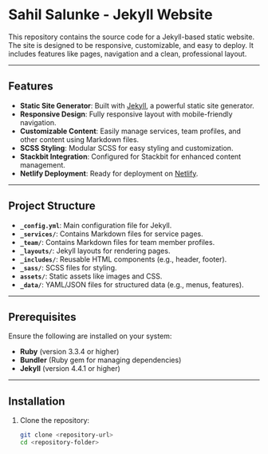 # Sahil Salunke - Jekyll Website

This repository contains the source code for a Jekyll-based static website. The site is designed to be responsive, customizable, and easy to deploy. It includes features like pages, navigation and a clean, professional layout.

---

## Features

- **Static Site Generator**: Built with [Jekyll](https://jekyllrb.com/), a powerful static site generator.
- **Responsive Design**: Fully responsive layout with mobile-friendly navigation.
- **Customizable Content**: Easily manage services, team profiles, and other content using Markdown files.
- **SCSS Styling**: Modular SCSS for easy styling and customization.
- **Stackbit Integration**: Configured for Stackbit for enhanced content management.
- **Netlify Deployment**: Ready for deployment on [Netlify](https://www.netlify.com/).

---

## Project Structure

- **`_config.yml`**: Main configuration file for Jekyll.
- **`_services/`**: Contains Markdown files for service pages.
- **`_team/`**: Contains Markdown files for team member profiles.
- **`_layouts/`**: Jekyll layouts for rendering pages.
- **`_includes/`**: Reusable HTML components (e.g., header, footer).
- **`_sass/`**: SCSS files for styling.
- **`assets/`**: Static assets like images and CSS.
- **`_data/`**: YAML/JSON files for structured data (e.g., menus, features).

---

## Prerequisites

Ensure the following are installed on your system:

- **Ruby** (version 3.3.4 or higher)
- **Bundler** (Ruby gem for managing dependencies)
- **Jekyll** (version 4.4.1 or higher)

---

## Installation

1. Clone the repository:
   ```bash
   git clone <repository-url>
   cd <repository-folder>
